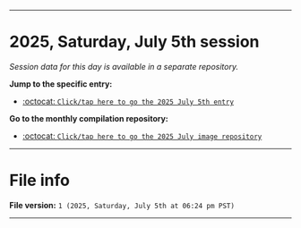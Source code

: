 
***

# 2025, Saturday, July 5th session

_Session data for this day is available in a separate repository._

**Jump to the specific entry:**

- [:octocat: `Click/tap here to go the 2025 July 5th entry`](https://github.com/seanpm2001/SeansLifeArchive_Images_MotorWorld_CarFactory_Y2025_V7/tree/SeansLifeArchive_Images_MotorWorld_CarFactory_Y2025_V7_Main-dev/2025/07_July/05/)

**Go to the monthly compilation repository:**

- [:octocat: `Click/tap here to go the 2025 July image repository`](https://github.com/seanpm2001/SeansLifeArchive_Images_MotorWorld_CarFactory_Y2025_V7/)

***

# File info

**File version:** `1 (2025, Saturday, July 5th at 06:24 pm PST)`

***
